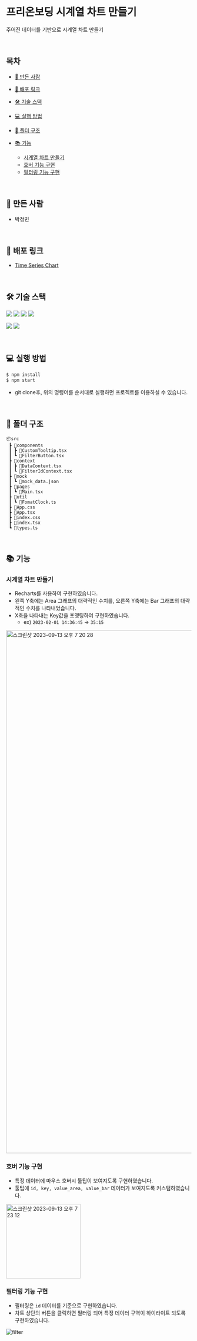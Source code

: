 # 프리온보딩 시계열 차트 만들기

주어진 데이터를 기반으로 시계열 차트 만들기

<br />

## 목차

- [🐼 만든 사람](#-만든-사람)
- [🔗 배포 링크](#-배포-링크)
- [🛠️ 기술 스택](#-기술-스택)
- [💻 실행 방법](#-실행-방법)
- [📂 폴더 구조](#-폴더-구조)
- [📚 기능](#-기능)

  - [시계열 차트 만들기](#시계열-차트-만들기)
  - [호버 기능 구현](#호버-기능-구현)
  - [필터링 기능 구현](#필터링-기능-구현)

<br />

## 🐼 만든 사람

- 박정민

<br />

## 🔗 배포 링크

- [Time Series Chart](https://pre-time-series-chart.netlify.app/)

<br />

## 🛠️ 기술 스택

<img src="https://img.shields.io/badge/React-61DAFB?style=flat&logo=react&logoColor=black"> <img src="https://img.shields.io/badge/TypeScript-3178C6?style=flat&logo=typescript&logoColor=white"> <img src="https://img.shields.io/badge/Styled Components-DB7093?style=flat&logo=styled-components&logoColor=white"> <img src="https://img.shields.io/badge/React Router-CA4245?style=flat&logo=react router&logoColor=white">

<img src="https://img.shields.io/badge/ESlint-4B32C3?style=flat&logo=eslint&logoColor=white"> <img src="https://img.shields.io/badge/Prettier-F7B93E?style=flat&logo=prettier&logoColor=black">

<br />

## 💻 실행 방법

```zsh
$ npm install
$ npm start
```

- git clone후, 위의 명령어를 순서대로 실행하면 프로젝트를 이용하실 수 있습니다.

<br />

## 📂 폴더 구조

```
📦src
 ┣ 📂components
 ┃ ┣ 📜CustomTooltip.tsx
 ┃ ┗ 📜FilterButton.tsx
 ┣ 📂context
 ┃ ┣ 📜DataContext.tsx
 ┃ ┗ 📜FilterIdContext.tsx
 ┣ 📂mock
 ┃ ┗ 📜mock_data.json
 ┣ 📂pages
 ┃ ┗ 📜Main.tsx
 ┣ 📂util
 ┃ ┗ 📜FomatClock.ts
 ┣ 📜App.css
 ┣ 📜App.tsx
 ┣ 📜index.css
 ┣ 📜index.tsx
 ┗ 📜types.ts
```

<br />

## 📚 기능

### 시계열 차트 만들기

- Recharts를 사용하여 구현하였습니다.
- 왼쪽 Y축에는 Area 그래프의 대략적인 수치를, 오른쪽 Y축에는 Bar 그래프의 대략적인 수치를 나타내었습니다.
- X축을 나타내는 Key값을 포맷팅하여 구현하였습니다.
  - ex) `2023-02-01 14:36:45` -> `35:15`

<img width="1420" alt="스크린샷 2023-09-13 오후 7 20 28" src="https://github.com/plou102/pre-onboarding-12th-2/assets/107393773/3eed5d57-5418-431e-aacd-f1b01459858c">

<br />

### 호버 기능 구현

- 특정 데이터에 마우스 호버시 툴팁이 보여지도록 구현하였습니다.
- 툴팁에 `id, key, value_area, value_bar` 데이터가 보여지도록 커스텀하였습니다.

<img width="202" alt="스크린샷 2023-09-13 오후 7 23 12" src="https://github.com/plou102/pre-onboarding-12th-2/assets/107393773/d8312b95-5bac-4f61-a2d5-21ce3b50e882">

<br />

### 필터링 기능 구현

- 필터링은 `id` 데이터를 기준으로 구현하였습니다.
- 차트 상단의 버튼을 클릭하면 필터링 되어 특정 데이터 구역이 하이라이트 되도록 구현하였습니다.

![filter](https://github.com/plou102/pre-onboarding-12th-2/assets/107393773/75c3e8b6-4bb1-4a5f-98ac-683a70ad45fe)
